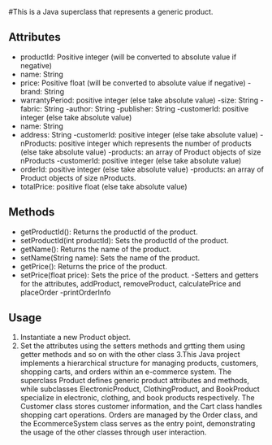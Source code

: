 #This is a Java superclass that represents a generic product.

## Attributes

- productId: Positive integer (will be converted to absolute value if negative)
- name: String
- price: Positive float (will be converted to absolute value if negative)
-brand: String
- warrantyPeriod: positive integer (else take absolute value)
   -size: String
 -fabric: String
-author: String
 -publisher: String
 -customerId: positive integer (else take absolute value)
- name: String
- address: String
-customerId: positive integer (else take absolute value)
-nProducts: positive integer which represents the number of products (else take absolute
value)
 -products: an array of Product objects of size nProducts
-customerId: positive integer (else take absolute value)
 - orderId: positive integer (else take absolute value)
 -products: an array of Product objects of size nProducts.
- totalPrice: positive float (else take absolute value)
## Methods

- getProductId(): Returns the productId of the product.
- setProductId(int productId): Sets the productId of the product.
- getName(): Returns the name of the product.
- setName(String name): Sets the name of the product.
- getPrice(): Returns the price of the product.
- setPrice(float price): Sets the price of the product.
-Setters and getters for the attributes, addProduct, removeProduct, calculatePrice and
placeOrder
-printOrderInfo

## Usage

1. Instantiate a new Product object.
2. Set the attributes using the setters methods and grtting them using getter methods
and so on with the other class
3.This Java project implements a hierarchical structure for managing products, customers, shopping carts, and orders within an e-commerce system. The superclass Product defines generic product attributes and methods, while subclasses ElectronicProduct, ClothingProduct, and BookProduct specialize in electronic, clothing, and book products respectively. The Customer class stores customer information, and the Cart class handles shopping cart operations. Orders are managed by the Order class, and the EcommerceSystem class serves as the entry point, demonstrating the usage of the other classes through user interaction.
